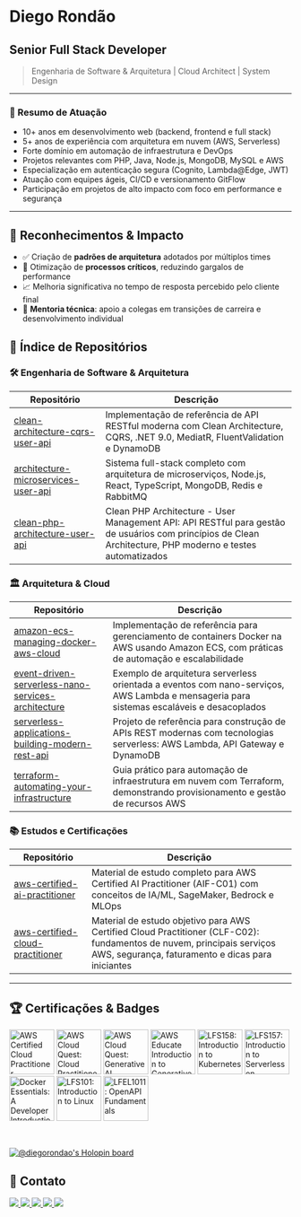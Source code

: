 # Diego Rondão

## Senior Full Stack Developer

> Engenharia de Software & Arquitetura | Cloud Architect | System Design

---

### 📝 Resumo de Atuação

- 10+ anos em desenvolvimento web (backend, frontend e full stack)
- 5+ anos de experiência com arquitetura em nuvem (AWS, Serverless)
- Forte domínio em automação de infraestrutura e DevOps
- Projetos relevantes com PHP, Java, Node.js, MongoDB, MySQL e AWS
- Especialização em autenticação segura (Cognito, Lambda@Edge, JWT)
- Atuação com equipes ágeis, CI/CD e versionamento GitFlow
- Participação em projetos de alto impacto com foco em performance e segurança

---

## 🧠 Reconhecimentos & Impacto

- ✅ Criação de **padrões de arquitetura** adotados por múltiplos times
- 🔧 Otimização de **processos críticos**, reduzindo gargalos de performance
- 📈 Melhoria significativa no tempo de resposta percebido pelo cliente final
- 🤝 **Mentoria técnica**: apoio a colegas em transições de carreira e desenvolvimento individual

## 🔖 Índice de Repositórios

### 🛠️ Engenharia de Software & Arquitetura

| Repositório | Descrição |
|-------------|-----------|
| [clean-architecture-cqrs-user-api](https://github.com/diegorondao/clean-architecture-cqrs-user-api) | Implementação de referência de API RESTful moderna com Clean Architecture, CQRS, .NET 9.0, MediatR, FluentValidation e DynamoDB |
| [architecture-microservices-user-api](https://github.com/diegorondao/architecture-microservices-user-api) | Sistema full-stack completo com arquitetura de microserviços, Node.js, React, TypeScript, MongoDB, Redis e RabbitMQ |
| [clean-php-architecture-user-api](https://github.com/diegorondao/clean-php-architecture-user-api ) | Clean PHP Architecture - User Management API: API RESTful para gestão de usuários com princípios de Clean Architecture, PHP moderno e testes automatizados |

  ### 🏛️ Arquitetura & Cloud

| Repositório | Descrição |
|-------------|-----------|
| [amazon-ecs-managing-docker-aws-cloud](https://github.com/diegorondao/amazon-ecs-managing-docker-aws-cloud) | Implementação de referência para gerenciamento de containers Docker na AWS usando Amazon ECS, com práticas de automação e escalabilidade |
| [event-driven-serverless-nano-services-architecture](https://github.com/diegorondao/event-driven-serverless-nano-services-architecture) | Exemplo de arquitetura serverless orientada a eventos com nano-serviços, AWS Lambda e mensageria para sistemas escaláveis e desacoplados |
| [serverless-applications-building-modern-rest-api](https://github.com/diegorondao/serverless-applications-building-modern-rest-api) | Projeto de referência para construção de APIs REST modernas com tecnologias serverless: AWS Lambda, API Gateway e DynamoDB |
| [terraform-automating-your-infrastructure](https://github.com/diegorondao/terraform-automating-your-infrastructure) | Guia prático para automação de infraestrutura em nuvem com Terraform, demonstrando provisionamento e gestão de recursos AWS |


<!-- ### 🌐 Frontend & Web & Dev Experience

| Repositório | Descrição |
|-------------|-----------|
| [design-system-core](https://github.com/diegorondao/design-system-core) | Design System escalável com Storybook, tokens de design e componentes reutilizáveis |
| [micro-frontends-demo](https://github.com/diegorondao/micro-frontends-architecture-demo) | Exemplo prático de arquitetura micro-frontends com React, Single-SPA e Webpack |
| [bimworks-ui](https://github.com/diegorondao/bimworks-ui) | Protótipo de interface SaaS com Cloudscape Design System (AWS) |
| [internationalization-pwa](https://github.com/diegorondao/internationalization-pwa) | App PWA internacionalizado com fallback automático e modo offline |
| [pwa-advanced-features](https://github.com/diegorondao/pwa-advanced-features) | PWA com notificações push, background sync e integração com APIs nativas |
| [nextjs-enterprise-app](https://github.com/diegorondao/nextjs-enterprise-app) | Aplicação enterprise Next.js com SSR, autenticação, testes e CI/CD | -->


### 📚 Estudos e Certificações

| Repositório | Descrição |
|-------------|-----------|
| [aws-certified-ai-practitioner](https://github.com/diegorondao/aws-certified-ai-practitioner) | Material de estudo completo para AWS Certified AI Practitioner (AIF-C01) com conceitos de IA/ML, SageMaker, Bedrock e MLOps |
| [aws-certified-cloud-practitioner](https://github.com/diegorondao/aws-certified-practitioner) | Material de estudo objetivo para AWS Certified Cloud Practitioner (CLF-C02): fundamentos de nuvem, principais serviços AWS, segurança, faturamento e dicas para iniciantes |

---

## 🏆 Certificações & Badges

<!--START_SECTION:badges-->
<a href="https://www.credly.com/badges/0e13d013-18b9-4832-b2e9-03028ba418af" title="AWS Certified Cloud Practitioner"><img src="https://images.credly.com/size/80x80/images/00634f82-b07f-4bbd-a6bb-53de397fc3a6/image.png" alt="AWS Certified Cloud Practitioner" width="80" height="80"></a>
<a href="https://www.credly.com/badges/c0996be4-35fa-4a83-9842-d6557e8427a0" title="AWS Cloud Quest: Cloud Practitioner"><img src="https://images.credly.com/size/80x80/images/2784d0d8-327c-406f-971e-9f0e15097003/image.png" alt="AWS Cloud Quest: Cloud Practitioner" width="80" height="80"></a>
<a href="https://www.credly.com/badges/5d038e0f-f6df-4245-9f58-26703a065b5b" title="AWS Cloud Quest: Generative AI Practitioner"><img src="https://images.credly.com/size/80x80/images/cc391fc3-51ff-453d-bbbf-227110cb8ead/blob" alt="AWS Cloud Quest: Generative AI Practitioner" width="80" height="80"></a>
<a href="https://www.credly.com/badges/78975c7c-747c-4ef3-81a5-10da01fb3b97" title="AWS Educate Introduction to Generative AI"><img src="https://images.credly.com/size/80x80/images/4b68a030-53d0-414b-be57-b1837bc3b3e6/image.png" alt="AWS Educate Introduction to Generative AI" width="80" height="80"></a>
<a href="https://www.credly.com/badges/e9e95c1e-2138-4282-9c32-0ea2b3667b54" title="LFS158: Introduction to Kubernetes"><img src="https://images.credly.com/size/80x80/images/4b5a8636-c554-482d-bbdc-7925fb3624c3/blob" alt="LFS158: Introduction to Kubernetes" width="80" height="80"></a>
<a href="https://www.credly.com/badges/6478c87b-49af-46e5-acc1-62e6e242e868" title="LFS157: Introduction to Serverless on Kubernetes"><img src="https://images.credly.com/size/80x80/images/3cdbeb68-f2c2-43e9-ad18-c97cb719c3b0/blob" alt="LFS157: Introduction to Serverless on Kubernetes" width="80" height="80"></a>
<a href="https://www.credly.com/badges/9e44ddad-3c4c-4819-9828-96dc53eb399c" title="Docker Essentials: A Developer Introduction"><img src="https://images.credly.com/size/80x80/images/b0c5445a-72a2-46ce-a599-96147e210efb/blob" alt="Docker Essentials: A Developer Introduction" width="80" height="80"></a>
<a href="https://www.credly.com/badges/5a3b2335-1395-41f8-8bfd-ab328f47f5bd" title="LFS101: Introduction to Linux"><img src="https://images.credly.com/size/80x80/images/97a95d07-04c3-4afb-952a-6bcf46ddb87e/blob" alt="LFS101: Introduction to Linux" width="80" height="80"></a>
<a href="https://www.credly.com/badges/88cc9e5f-9ed2-4b17-9ac4-c17f917085b0" title="LFEL1011: OpenAPI Fundamentals"><img src="https://images.credly.com/size/80x80/images/702cdbe4-2925-496b-a77f-96fdf90404a7/blob" alt="LFEL1011: OpenAPI Fundamentals" width="80" height="80"></a>
<!--END_SECTION:badges-->
<br />

<a href="https://holopin.io/@diegorondao"><img src="https://holopin.me/diegorondao" alt="@diegorondao&#39;s Holopin board"></a>
## 💬 Contato

<!-- <a href="https://drondao.com" target="blank">
  <img src="https://img.shields.io/badge/Website-DC143C?style=for-the-badge&logo=medium&logoColor=white" />
</a> -->

<a href="mailto:diegorondao86@gmail.com" target="blank">
  <img src="https://img.shields.io/badge/Email-D14836?style=for-the-badge&logo=gmail&logoColor=white" />
</a>
<a href="https://br.linkedin.com/in/diegorondao" target="_blank">
  <img src="https://img.shields.io/badge/-LinkedIn-%230077B5?style=for-the-badge&logo=linkedin&logoColor=white" target="_blank">
</a>
<a href="https://www.figma.com/@diegorondao" target="_blank">
  <img src="https://img.shields.io/badge/figma-%23F24E1E.svg?style=for-the-badge&logo=figma&logoColor=white" target="_blank">
</a>
<a href="https://www.hackerrank.com/profile/diegorondao86" target="blank">
  <img src="https://img.shields.io/badge/-Hackerrank-2EC866?style=for-the-badge&logo=HackerRank&logoColor=white" />
</a>
<a href="https://pt.stackoverflow.com/users/155397/diegorondao" target="_blank">
  <img src="https://img.shields.io/badge/-Stackoverflow-FE7A16?style=for-the-badge&logo=stack-overflow&logoColor=white" target="_blank">
</a>

